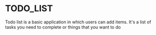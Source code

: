 # TODO_LIST
Todo list is a basic application in which users can add items. It's a list of tasks you need to complete or things that you want to do
